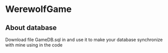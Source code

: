 # WerewolfGame
## About database
Download file GameDB.sql in and use it to make your database synchronize with mine using in the code




